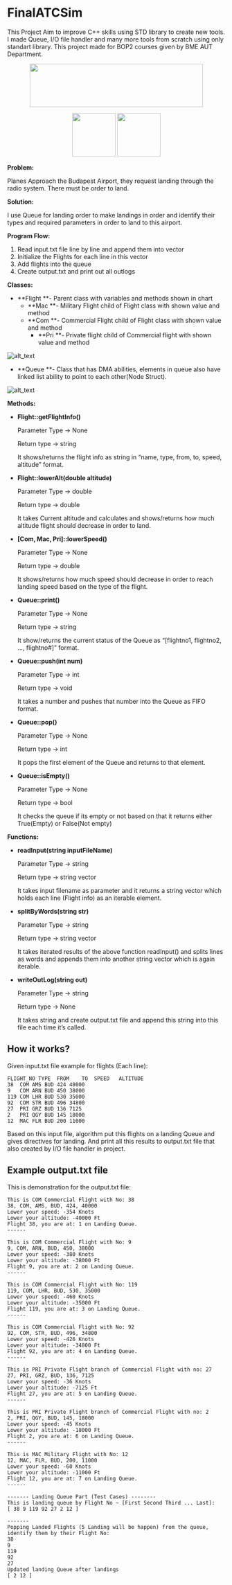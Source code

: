 # FinalATCSim

This Project Aim to improve C++ skills using STD library to create new tools. I made Queue, I/O file handler and many more tools from scratch using only standart library. This project made for BOP2 courses given by BME AUT Department.

<p align="center">
  <img width="400" height="100" src="https://user-images.githubusercontent.com/63854390/168567286-37e46891-b19b-4209-8038-9b142c753dfe.png">
</p>

<p align="center">
  <img width="100" height="100" src="https://user-images.githubusercontent.com/63854390/168570117-8d72bae4-517d-4b2f-ace3-a8874a182321.png">
  <img width="100" height="100" src="https://user-images.githubusercontent.com/63854390/168570722-d527ff13-3dd6-4169-857a-3a4d3db0dc33.png">
</p>



**Problem:**

Planes Approach the Budapest Airport, they request landing through the radio system. There must be order to land.

**Solution:**

I use Queue for landing order to make landings in order and identify their types and required parameters in order to land to this airport.

**Program Flow:**



1. Read input.txt file line by line and append them into vector
2. Initialize the Flights for each line in this vector
3. Add flights into the queue
4. Create output.txt and print out all outlogs

**Classes:**



* **Flight **- Parent class with variables and methods shown in chart
    * **Mac **- Military Flight child of Flight class with shown value and method
    * **Com **- Commercial Flight child of Flight class with shown value and method
        * **Pri **- Private flight child of Commercial flight with shown value and method


![alt_text](images/image4.png "image_tooltip")




* **Queue **- Class that has DMA abilities, elements in queue also have linked list ability to point to each other(Node Struct).

    
![alt_text](images/image5.png "image_tooltip")



**Methods:**



* **Flight::getFlightInfo()**

    Parameter Type -> None


    Return type -> string


    It shows/returns the flight info as string in “name, type, from, to, speed, altitude” format.

* **Flight::lowerAlt(double altitude)**

    Parameter Type -> double


    Return type -> double


    It takes Current altitude and calculates and shows/returns how much altitude flight should decrease in order to land.

* **[Com, Mac, Pri]::lowerSpeed()**

    Parameter Type -> None


    Return type -> double


    It shows/returns how much speed should decrease in order to reach landing speed based on the type of the flight.

* **Queue::print()**

    Parameter Type -> None


    Return type -> string


    It show/returns the current status of the Queue as “[flightno1, flightno2, …, flightno#]” format.

* **Queue::push(int num)**

    Parameter Type -> int


    Return type -> void


    It takes a number and pushes that number into the Queue as FIFO format.

* **Queue::pop()**

    Parameter Type -> None


    Return type -> int


    It pops the first element of the Queue and returns to that element.

* **Queue::isEmpty()**

    Parameter Type -> None


    Return type -> bool


    It checks the queue if its empty or not based on that it returns either True(Empty) or False(Not empty)


**Functions:**



* **readInput(string inputFileName)**

    Parameter Type -> string


    Return type -> string vector


    It takes input filename as parameter and it returns a string vector which holds each line (Flight info) as an iterable element.

* **splitByWords(string str)**

    Parameter Type -> string


    Return type -> string vector


    It takes iterated results of the above function readInput() and splits lines as words and appends them into another string vector which is again iterable.

* **writeOutLog(string out)**

    Parameter Type -> string


    Return type -> None


    It takes string and create output.txt file and append this string into this file each time it’s called.








## How it works?

Given input.txt file example for flights (Each line):

```
FLIGHT_NO TYPE	FROM	TO	SPEED	ALTITUDE
38	COM	AMS	BUD	424	40000
9	COM	ARN	BUD	450	38000
119	COM	LHR	BUD	530	35000
92	COM	STR	BUD	496	34800
27	PRI	GRZ	BUD	136	7125
2	PRI	QGY	BUD	145	18000
12	MAC	FLR	BUD	200	11000
```


Based on this input file, algorithm put this flights on a landing Queue and gives directives for landing. And print all this results to output.txt file that also created by I/O file handler in project.

## Example output.txt file
This is demonstration for the output.txt file:
```
This is COM Commercial Flight with No: 38
38, COM, AMS, BUD, 424, 40000
Lower your speed: -354 Knots
Lower your altitude: -40000 Ft
Flight 38, you are at: 1 on Landing Queue.
------

This is COM Commercial Flight with No: 9
9, COM, ARN, BUD, 450, 38000
Lower your speed: -380 Knots
Lower your altitude: -38000 Ft
Flight 9, you are at: 2 on Landing Queue.
------

This is COM Commercial Flight with No: 119
119, COM, LHR, BUD, 530, 35000
Lower your speed: -460 Knots
Lower your altitude: -35000 Ft
Flight 119, you are at: 3 on Landing Queue.
------

This is COM Commercial Flight with No: 92
92, COM, STR, BUD, 496, 34800
Lower your speed: -426 Knots
Lower your altitude: -34800 Ft
Flight 92, you are at: 4 on Landing Queue.
------

This is PRI Private Flight branch of Commercial Flight with no: 27
27, PRI, GRZ, BUD, 136, 7125
Lower your speed: -36 Knots
Lower your altitude: -7125 Ft
Flight 27, you are at: 5 on Landing Queue.
------

This is PRI Private Flight branch of Commercial Flight with no: 2
2, PRI, QGY, BUD, 145, 18000
Lower your speed: -45 Knots
Lower your altitude: -18000 Ft
Flight 2, you are at: 6 on Landing Queue.
------

This is MAC Military Flight with No: 12
12, MAC, FLR, BUD, 200, 11000
Lower your speed: -60 Knots
Lower your altitude: -11000 Ft
Flight 12, you are at: 7 on Landing Queue.
------

------- Landing Queue Part (Test Cases) --------
This is landing queue by Flight No ~ [First Second Third ... Last]:
[ 38 9 119 92 27 2 12 ]

-------
Popping Landed Flights (5 Landing will be happen) from the queue, identify them by their Flight No:
38
9
119
92
27
Updated landing Queue after landings
[ 2 12 ]
```
